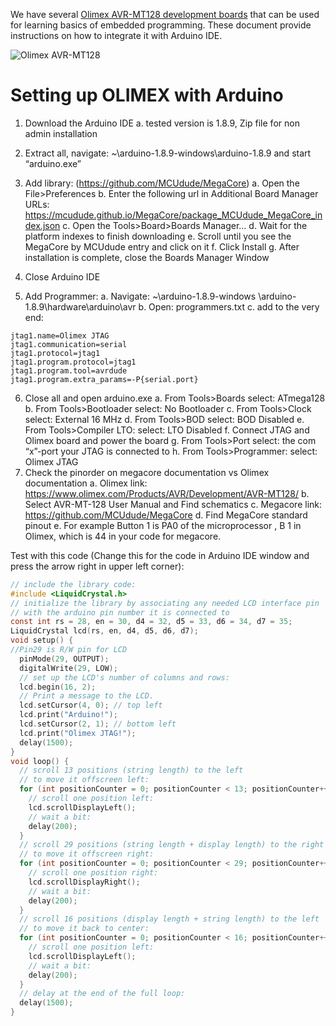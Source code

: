 
We have several [Olimex AVR-MT128 development boards](https://www.olimex.com/Products/AVR/Development/AVR-MT128/) that can be used for learning basics of embedded programming. These document provide instructions on how to integrate it with Arduino IDE.

![Olimex AVR-MT128](https://www.olimex.com/Products/AVR/Development/AVR-MT128/images/thumbs/310x230/AVR-MT-128-01.jpg)

# Setting up OLIMEX with Arduino

1. Download the Arduino IDE
a. tested version is 1.8.9, Zip file for non admin installation
2. Extract all, navigate: ~\arduino-1.8.9-windows\arduino-1.8.9 and start “arduino.exe”
3. Add library: (https://github.com/MCUdude/MegaCore)
a. Open the File>Preferences
b. Enter the following url in Additional Board Manager URLs: https://mcudude.github.io/MegaCore/package_MCUdude_MegaCore_index.json
c. Open the Tools>Board>Boards Manager…
d. Wait for the platform indexes to finish downloading
e. Scroll until you see the MegaCore by MCUdude entry and click on it
f. Click Install
g. After installation is complete, close the Boards Manager Window

4. Close Arduino IDE
5. Add Programmer:
a. Navigate: ~\arduino-1.8.9-windows \arduino-1.8.9\hardware\arduino\avr
b. Open: programmers.txt
c. add to the very end:
```
jtag1.name=Olimex JTAG
jtag1.communication=serial
jtag1.protocol=jtag1
jtag1.program.protocol=jtag1
jtag1.program.tool=avrdude
jtag1.program.extra_params=-P{serial.port}
```
6. Close all and open arduino.exe
a. From Tools>Boards select: ATmega128
b. From Tools>Bootloader select: No Bootloader
c. From Tools>Clock select: External 16 MHz
d. From Tools>BOD select: BOD Disabled
e. From Tools>Compiler LTO: select: LTO Disabled
f. Connect JTAG and Olimex board and power the board
g. From Tools>Port select: the com “x”-port your JTAG is connected to
h. From Tools>Programmer: select: Olimex JTAG
7. Check the pinorder on megacore documentation vs Olimex documentation
a. Olimex link: https://www.olimex.com/Products/AVR/Development/AVR-MT128/
b. Select AVR-MT-128 User Manual and Find schematics
c. Megacore link: https://github.com/MCUdude/MegaCore
d. Find MegaCore standard pinout
e. For example Button 1 is PA0 of the microprocessor , B 1 in Olimex, which is 44 in your code for megacore.


Test with this code (Change this for the code in Arduino IDE window and press the arrow right in upper left corner):
```c
// include the library code:
#include <LiquidCrystal.h>
// initialize the library by associating any needed LCD interface pin
// with the arduino pin number it is connected to
const int rs = 28, en = 30, d4 = 32, d5 = 33, d6 = 34, d7 = 35;
LiquidCrystal lcd(rs, en, d4, d5, d6, d7);
void setup() {
//Pin29 is R/W pin for LCD
  pinMode(29, OUTPUT);
  digitalWrite(29, LOW);
  // set up the LCD's number of columns and rows:
  lcd.begin(16, 2);
  // Print a message to the LCD.
  lcd.setCursor(4, 0); // top left
  lcd.print("Arduino!");
  lcd.setCursor(2, 1); // bottom left
  lcd.print("Olimex JTAG!");
  delay(1500);
}
void loop() {
  // scroll 13 positions (string length) to the left
  // to move it offscreen left:
  for (int positionCounter = 0; positionCounter < 13; positionCounter++) {
    // scroll one position left:
    lcd.scrollDisplayLeft();
    // wait a bit:
    delay(200);
  }
  // scroll 29 positions (string length + display length) to the right
  // to move it offscreen right:
  for (int positionCounter = 0; positionCounter < 29; positionCounter++) {
    // scroll one position right:
    lcd.scrollDisplayRight();
    // wait a bit:
    delay(200);
  }
  // scroll 16 positions (display length + string length) to the left
  // to move it back to center:
  for (int positionCounter = 0; positionCounter < 16; positionCounter++) {
    // scroll one position left:
    lcd.scrollDisplayLeft();
    // wait a bit:
    delay(200);
  }
  // delay at the end of the full loop:
  delay(1500);
}
```
